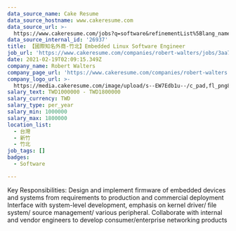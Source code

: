 ```yaml
---
data_source_name: Cake Resume
data_source_hostname: www.cakeresume.com
data_source_url: >-
  https://www.cakeresume.com/jobs?q=software&refinementList%5Blang_name%5D%5B0%5D=English&refinementList%5Bsalary_type%5D=per_year&range%5Bsalary_range%5D%5Bmin%5D=1000000&page=2
data_source_internal_id: '26937'
title: 【國際知名外商-竹北】Embedded Linux Software Engineer
job_url: 'https://www.cakeresume.com/companies/robert-walters/jobs/3aa770'
date: 2021-02-19T02:09:15.349Z
company_name: Robert Walters
company_page_url: 'https://www.cakeresume.com/companies/robert-walters'
company_logo_url: >-
  https://media.cakeresume.com/image/upload/s--EW7Edb1u--/c_pad,fl_png8,h_200,w_200/v1600053194/xc6aglyvacjd8nwbof70.png
salary_text: TWD1000000 - TWD1800000
salary_currency: TWD
salary_type: per_year
salary_min: 1000000
salary_max: 1800000
location_list:
  - 台灣
  - 新竹
  - 竹北
job_tags: []
badges:
  - Software

---
```


Key Responsibilities: Design and implement firmware of embedded devices and systems from requirements to production and commercial deployment Interface with system-level development, emphasis on kernel driver/ file system/ source management/ various peripheral. Collaborate with internal and vendor engineers to develop consumer/enterprise networking products